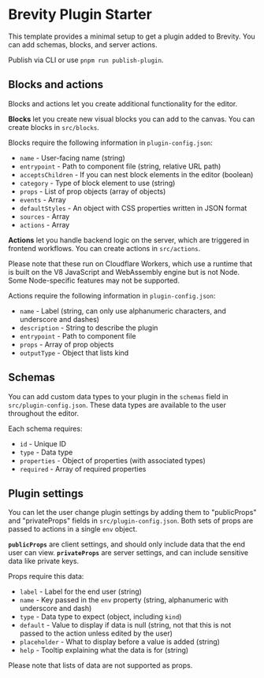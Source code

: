 # Brevity Plugin Starter

This template provides a minimal setup to get a plugin added to Brevity. You can add schemas, blocks, and server actions.

Publish via CLI or use `pnpm run publish-plugin`.

## Blocks and actions

Blocks and actions let you create additional functionality for the editor. 

**Blocks** let you create new visual blocks you can add to the canvas. You can create blocks in `src/blocks`.

Blocks require the following information in `plugin-config.json`:
- `name` - User-facing name (string)
- `entrypoint` - Path to component file (string, relative URL path)
- `acceptsChildren` - If you can nest block elements in the editor (boolean)
- `category` - Type of block element to use (string)
- `props` - List of prop objects (array of objects)
- `events` - Array
- `defaultStyles` - An object with CSS properties written in JSON format
- `sources` - Array
- `actions` - Array

**Actions** let you handle backend logic on the server, which are triggered in frontend workflows. You can create actions in `src/actions`.

Please note that these run on Cloudflare Workers, which use a runtime that is built on the V8 JavaScript and WebAssembly engine but is not Node. Some Node-specific features may not be supported.

Actions require the following information in `plugin-config.json`:
- `name` - Label (string, can only use alphanumeric characters, and underscore and dashes)
- `description` - String to describe the plugin
- `entrypoint` - Path to component file
- `props` - Array of prop objects
- `outputType` - Object that lists kind

## Schemas

You can add custom data types to your plugin in the `schemas` field in `src/plugin-config.json`. These data types are available to the user throughout the editor.

Each schema requires:
- `id` - Unique ID
- `type` - Data type
- `properties` - Object of properties (with associated types)
- `required` - Array of required properties

## Plugin settings

You can let the user change plugin settings by adding them to "publicProps" and "privateProps" fields in `src/plugin-config.json`. Both sets of props are passed to actions in a single `env` object.

**`publicProps`** are client settings, and should only include data that the end user can view.
**`privateProps`** are server settings, and can include sensitive data like private keys.

Props require this data:
- `label` - Label for the end user (string)
- `name` - Key passed in the `env` property (string, alphanumeric with underscore and dash)
- `type` - Data type to expect (object, including `kind`)
- `default` - Value to display if data is null (string, not that this is not passed to the action unless edited by the user)
- `placeholder` - What to display before a value is added (string)
- `help` - Tooltip explaining what the data is for (string)

Please note that lists of data are not supported as props.
